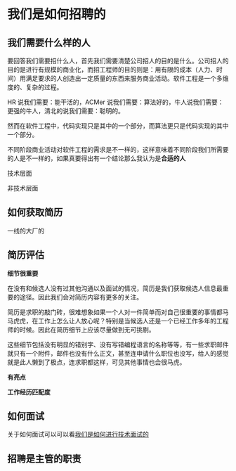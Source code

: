 # 我们是如何招聘的



## 我们需要什么样的人

要回答我们需要招什么人，首先我们需要清楚公司招人的目的是什么。公司招人的目的是进行有规模的商业化，而招工程师的目的则是：用有限的成本（人力、时间）用满足要求的人创造出一定质量的东西来服务商业活动。软件工程是一个多维度的、复杂的过程。

HR 说我们需要：能干活的，ACMer 说我们需要：算法好的，牛人说我们需要：更强的牛人，清北的说我们需要：聪明的。


然而在软件工程中，代码实现只是其中的一个部分，而算法更只是代码实现的其中一个部分。




不同阶段商业活动对软件工程的需求是不一样的，这样意味着不同阶段我们所需要的人是不一样的，如果真要得出有一个结论那么我认为是**合适的人**



技术层面

非技术层面


## 如何获取简历

一线的大厂的


## 简历评估


**细节很重要**

在没有和候选人没有过其他沟通以及面试的情况，简历是我们获取候选人信息最重要的途径。因此我们会对简历内容有更多的关注。

简历是求职的敲门砖，很难想象如果一个人对一件简单而对自己很重要的事情都马马虎虎，在工作上怎么让人放心呢？特别是当候选人还是一个已经工作多年的工程师的时候。因此在简历细节上应该尽量做到无可挑剔。

这些细节包括没有明显的错别字、没有写错编程语言的名称等等，有一些求职邮件就只有一个附件，邮件也没有什么正文，甚至连申请什么职位也没写，给人的感觉就是此人懒到了极点，连求职都这样，可见其他事情也会很马虎。

**有亮点**


**工作经历匹配度**


## 如何面试

关于如何面试可以可以看[我们是如何进行技术面试的](./interview.md)



## 招聘是主管的职责


## 